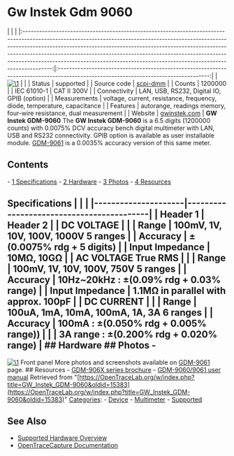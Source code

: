 # Gw Instek Gdm 9060

| | | |:----------------------------------------------------------------------------------------------------------------------------------------------------------------------------------------------------------------------------------------------------------------------------------------------------------------------------------------------------------------------------------------------------------------:|:------------------------------------------------------------------------------------------------------------------------------------:| | [![\1](../../assets/hardware/general/\2)](./File:Gdm-9061_frontpanel.png.html) | | | Status | supported | | Source code | [scpi-dmm](http://github.com/OpenTraceLab/?p=OpenTraceCapture.git;a=tree;f=src/hardware/scpi-dmm) | | Counts | 1200000 | | IEC 61010-1 | CAT II 300V | | Connectivity | LAN, USB, RS232, Digital IO, GPIB (option) | | Measurements | voltage, current, resistance, frequency, diode, temperature, capacitance | | Features | autorange, readings memory, four-wire resistance, dual measurement | | Website | [gwinstek.com](https://www.gwinstek.com/en-global/products/detail/GDM-906x) | **GW Instek GDM-9060** The **GW Instek GDM-9060** is a 6.5 digits (1200000 counts) with 0.0075% DCV accuracy bench digital multimeter with LAN, USB and RS232 connectivity. GPIB option is available as user installable module. [GDM-9061](GW_Instek_GDM-9061.html "GW Instek GDM-9061") is a 0.0035% accuracy version of this same meter. 
## Contents 
\- [1 Specifications](GW_Instek_GDM-9060.html#Specifications) \- [2 Hardware](GW_Instek_GDM-9060.html#Hardware) \- [3 Photos](GW_Instek_GDM-9060.html#Photos) \- [4 Resources](GW_Instek_GDM-9060.html#Resources) 
## Specifications | | | |---------------------|------------------------------------------| | Header 1 | Header 2 | | DC VOLTAGE | | | Range | 100mV, 1V, 10V, 100V, 1000V 5 ranges | | Accuracy | ±(0.0075% rdg + 5 digits) | | Input Impedance | 10MΩ, 10GΩ | | AC VOLTAGE True RMS | | | Range | 100mV, 1V, 10V, 100V, 750V 5 ranges | | Accuracy | 10Hz~20kHz : ±(0.09% rdg + 0.03% range) | | Input Impedance | 1.1MΩ in parallel with approx. 100pF | | DC CURRENT | | | Range | 100uA, 1mA, 10mA, 100mA, 1A, 3A 6 ranges | | Accuracy | 100mA : ±(0.050% rdg + 0.005% range)) | | | 3A range : ±(0.200% rdg + 0.020% range) | ## Hardware ## Photos \- 
[![\1](../../assets/hardware/general/\2)](./File:Gdm-9061_frontpanel.png.html)
Front panel
More photos and screenshots available on [GDM-9061](GW_Instek_GDM-9061.html "GW Instek GDM-9061") page. ## Resources \- [GDM-906X series brochure](https://www.gwinstek.com/en-global/products/downloadSeriesDownNew/14686/1772) \- [GDM-9060/9061 user manual](https://www.gwinstek.com/en-global/products/downloadSeriesDownNew/14348/1772)
Retrieved from "[https://OpenTraceLab.org/w/index.php?title=GW_Instek_GDM-9060&oldid=15383](https://OpenTraceLab.org/w/index.php?title=GW_Instek_GDM-9060&oldid=15383)" 
[Categories](specialcategories-specialcategories.md): \- [Device](./Category:Device.html "Category:Device") \- [Multimeter](./Category:Multimeter.html "Category:Multimeter") \- [Supported](./Category:Supported.html "Category:Supported")

## See Also
- [Supported Hardware Overview](../supported-hardware.md)
- [OpenTraceCapture Documentation](../../opentracecapture/overview.md)
